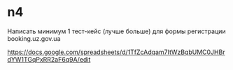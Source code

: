 # n4

Написать минимум 1 тест-кейс (лучше больше) для формы регистрации booking.uz.gov.ua

https://docs.google.com/spreadsheets/d/1TfZcAdqam7ItWzBqbUMC0JHBrdYW1TGqPxRR2aF6q9A/edit
